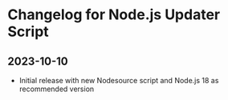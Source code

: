 # Changelog for Node.js Updater Script

## 2023-10-10
* Initial release with new Nodesource script and Node.js 18 as recommended version
